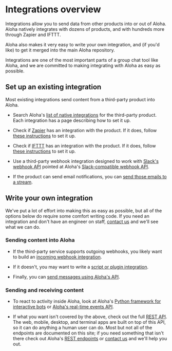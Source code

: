 # Integrations overview

Integrations allow you to send data from other products into or out of
Aloha. Aloha natively integrates with dozens of products, and with hundreds
more through Zapier and IFTTT.

Aloha also makes it very easy to write your own integration, and (if you'd
like) to get it merged into the main Aloha repository.

Integrations are one of the most important parts of a group chat tool like
Aloha, and we are committed to making integrating with Aloha as easy as
possible.

## Set up an existing integration

Most existing integrations send content from a third-party product into
Aloha.

* Search Aloha's [list of native integrations](/integrations) for the
  third-party product. Each integration has a page describing how to set it
  up.

* Check if [Zapier](https://zapier.com/apps) has an integration with the
  product. If it does, follow [these instructions](/integrations/doc/zapier)
  to set it up.

* Check if [IFTTT](https://ifttt.com/search) has an integration with the
  product. If it does, follow [these instructions](/integrations/doc/ifttt)
  to set it up.

* Use a third-party webhook integration designed to work with
  [Slack's webhook API](https://api.slack.com/messaging/webhooks)
  pointed at Aloha's
  [Slack-compatible webhook API](/integrations/slack/slack_incoming).

* If the product can send email notifications, you can
  [send those emails to a stream](/help/message-a-stream-by-email).

## Write your own integration

We've put a lot of effort into making this as easy as possible, but
all of the options below do require some comfort writing code. If you
need an integration and don't have an engineer on staff, [contact
us](/help/contact-support) and we'll see what we can do.

### Sending content into Aloha

* If the third-party service supports outgoing webhooks, you likely want to
  build an [incoming webhook integration](/api/incoming-webhooks-overview).

* If it doesn't, you may want to write a
  [script or plugin integration](/api/non-webhook-integrations).

* Finally, you can
  [send messages using Aloha's API](/api/send-message).

### Sending and receiving content

* To react to activity inside Aloha, look at Aloha's
  [Python framework for interactive bots](/api/running-bots) or
  [Aloha's real-time events API](/api/get-events).

* If what you want isn't covered by the above, check out the full
  [REST API](/api/rest). The web, mobile, desktop, and terminal apps are
  built on top of this API, so it can do anything a human user can do. Most
  but not all of the endpoints are documented on this site; if you need
  something that isn't there check out Aloha's
  [REST endpoints](https://github.com/aloha/aloha/blob/main/zproject/urls.py)
  or [contact us](/help/contact-support) and we'll help you out.
